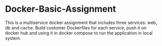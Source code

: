 # Docker-Basic-Assignment
This is a multiservice docker assignment that includes three services: web, db and cache. Build customer Dockerfiles for each service, push it on docker hub and using it in docker compose to run the application in local system.
